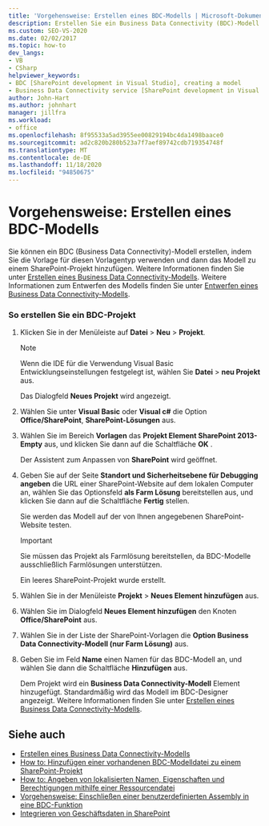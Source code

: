 ```yaml
---
title: 'Vorgehensweise: Erstellen eines BDC-Modells | Microsoft-Dokumentation'
description: Erstellen Sie ein Business Data Connectivity (BDC)-Modell mithilfe der Visual Studio-Vorlage für diese Art von Element, und fügen Sie das Modell dann einem beliebigen SharePoint-Projekt hinzu.
ms.custom: SEO-VS-2020
ms.date: 02/02/2017
ms.topic: how-to
dev_langs:
- VB
- CSharp
helpviewer_keywords:
- BDC [SharePoint development in Visual Studio], creating a model
- Business Data Connectivity service [SharePoint development in Visual Studio], creating a model
author: John-Hart
ms.author: johnhart
manager: jillfra
ms.workload:
- office
ms.openlocfilehash: 8f95533a5ad3955ee00829194bc4da1498baace0
ms.sourcegitcommit: ad2c820b280b523a7f7aef89742cdb719354748f
ms.translationtype: MT
ms.contentlocale: de-DE
ms.lasthandoff: 11/18/2020
ms.locfileid: "94850675"
---
```

# <a name="how-to-create-a-bdc-model"></a>Vorgehensweise: Erstellen eines BDC-Modells
  Sie können ein BDC (Business Data Connectivity)-Modell erstellen, indem Sie die Vorlage für diesen Vorlagentyp verwenden und dann das Modell zu einem SharePoint-Projekt hinzufügen. Weitere Informationen finden Sie unter [Erstellen eines Business Data Connectivity-Modells](../sharepoint/creating-a-business-data-connectivity-model.md). Weitere Informationen zum Entwerfen des Modells finden Sie unter [Entwerfen eines Business Data Connectivity-Modells](../sharepoint/designing-a-business-data-connectivity-model.md).

### <a name="to-create-a-bdc-project"></a>So erstellen Sie ein BDC-Projekt

1. Klicken Sie in der Menüleiste auf **Datei** > **Neu** > **Projekt**.

    > [!NOTE]
    > Wenn die IDE für die Verwendung Visual Basic Entwicklungseinstellungen festgelegt ist, wählen Sie **Datei**  >  **neu Projekt** aus.

     Das Dialogfeld **Neues Projekt** wird angezeigt.

2. Wählen Sie unter **Visual Basic** oder **Visual c#** die Option **Office/SharePoint**, **SharePoint-Lösungen** aus.

3. Wählen Sie im Bereich **Vorlagen** das **Projekt Element SharePoint 2013-Empty** aus, und klicken Sie dann auf die Schaltfläche **OK** .

     Der Assistent zum Anpassen von **SharePoint** wird geöffnet.

4. Geben Sie auf der Seite **Standort und Sicherheitsebene für Debugging angeben** die URL einer SharePoint-Website auf dem lokalen Computer an, wählen Sie das Optionsfeld **als Farm Lösung** bereitstellen aus, und klicken Sie dann auf die Schaltfläche **Fertig** stellen.

     Sie werden das Modell auf der von Ihnen angegebenen SharePoint-Website testen.

    > [!IMPORTANT]
    > Sie müssen das Projekt als Farmlösung bereitstellen, da BDC-Modelle ausschließlich Farmlösungen unterstützen.

     Ein leeres SharePoint-Projekt wurde erstellt.

5. Wählen Sie in der Menüleiste **Projekt**  >  **Neues Element hinzufügen** aus.

6. Wählen Sie im Dialogfeld **Neues Element hinzufügen** den Knoten **Office/SharePoint** aus.

7. Wählen Sie in der Liste der SharePoint-Vorlagen die **Option Business Data Connectivity-Modell (nur Farm Lösung)** aus.

8. Geben Sie im Feld **Name** einen Namen für das BDC-Modell an, und wählen Sie dann die Schaltfläche **Hinzufügen** aus.

     Dem Projekt wird ein **Business Data Connectivity-Modell** Element hinzugefügt. Standardmäßig wird das Modell im BDC-Designer angezeigt. Weitere Informationen finden Sie unter [Erstellen eines Business Data Connectivity-Modells](../sharepoint/creating-a-business-data-connectivity-model.md).

## <a name="see-also"></a>Siehe auch
- [Erstellen eines Business Data Connectivity-Modells](../sharepoint/creating-a-business-data-connectivity-model.md)
- [How to: Hinzufügen einer vorhandenen BDC-Modelldatei zu einem SharePoint-Projekt](../sharepoint/how-to-add-an-existing-bdc-model-file-to-a-sharepoint-project.md)
- [How to: Angeben von lokalisierten Namen, Eigenschaften und Berechtigungen mithilfe einer Ressourcendatei](../sharepoint/how-to-use-a-resource-file-to-specify-localized-names-properties-and-permissions.md)
- [Vorgehensweise: Einschließen einer benutzerdefinierten Assembly in eine BDC-Funktion](../sharepoint/how-to-include-a-custom-assembly-in-a-bdc-feature.md)
- [Integrieren von Geschäftsdaten in SharePoint](../sharepoint/integrating-business-data-into-sharepoint.md)

